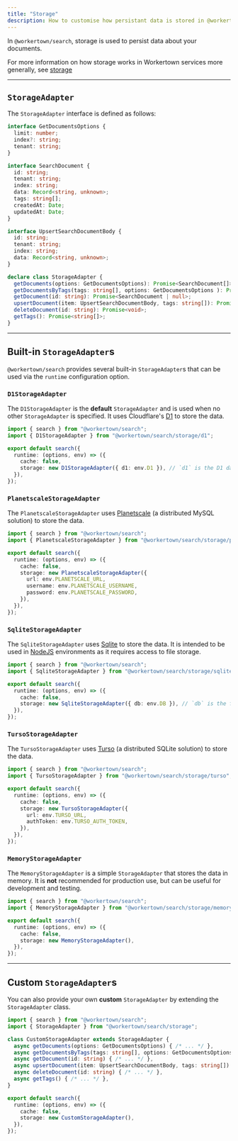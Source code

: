 ```yaml
---
title: "Storage"
description: How to customise how persistant data is stored in @workertown/search.
---
```


In `@workertown/search`, storage is used to persist data about your
documents.

For more information on how storage works in Workertown services more generally,
see [storage](/docs/core-concepts/storage)

---

## `StorageAdapter`

The `StorageAdapter` interface is defined as follows:

```ts
interface GetDocumentsOptions {
  limit: number;
  index?: string;
  tenant: string;
}

interface SearchDocument {
  id: string;
  tenant: string;
  index: string;
  data: Record<string, unknown>;
  tags: string[];
  createdAt: Date;
  updatedAt: Date;
}

interface UpsertSearchDocumentBody {
  id: string;
  tenant: string;
  index: string;
  data: Record<string, unknown>;
}

declare class StorageAdapter {
  getDocuments(options: GetDocumentsOptions): Promise<SearchDocument[]>;
  getDocumentsByTags(tags: string[], options: GetDocumentsOptions ): Promise<SearchDocument[]>;
  getDocument(id: string): Promise<SearchDocument | null>;
  upsertDocument(item: UpsertSearchDocumentBody, tags: string[]): Promise<SearchDocument>;
  deleteDocument(id: string): Promise<void>;
  getTags(): Promise<string[]>;
}
```

---

## Built-in `StorageAdapter`s

`@workertown/search` provides several built-in `StorageAdapter`s that can be
used via the `runtime` configuration option.

### `D1StorageAdapter`

The `D1StorageAdapter` is the **default** `StorageAdapter` and is used when no
other `StorageAdapter` is specified. It uses Cloudflare's
[D1](https://developers.cloudflare.com/d1/) to store the data.

```ts
import { search } from "@workertown/search";
import { D1StorageAdapter } from "@workertown/search/storage/d1";

export default search({
  runtime: (options, env) => ({
    cache: false,
    storage: new D1StorageAdapter({ d1: env.D1 }), // `d1` is the D1 database bound to the Cloudflare Worker to use for storage
  }),
});
```

### `PlanetscaleStorageAdapter`

The `PlanetscaleStorageAdapter` uses [Planetscale](https://planetscale.com/) (a
distributed MySQL solution) to store the data.

```ts
import { search } from "@workertown/search";
import { PlanetscaleStorageAdapter } from "@workertown/search/storage/planetscale";

export default search({
  runtime: (options, env) => ({
    cache: false,
    storage: new PlanetscaleStorageAdapter({
      url: env.PLANETSCALE_URL,
      username: env.PLANETSCALE_USERNAME,
      password: env.PLANETSCALE_PASSWORD,
    }),
  }),
});
```

### `SqliteStorageAdapter`

The `SqliteStorageAdapter` uses [Sqlite](https://www.sqlite.org/index.html) to
store the data. It is intended to be used in [NodeJS](https://nodejs.org/)
environments as it requires access to file storage.

```ts
import { search } from "@workertown/search";
import { SqliteStorageAdapter } from "@workertown/search/storage/sqlite";

export default search({
  runtime: (options, env) => ({
    cache: false,
    storage: new SqliteStorageAdapter({ db: env.DB }), // `db` is the file path to the `.sqlite` file to use
  }),
});
```

### `TursoStorageAdapter`

The `TursoStorageAdapter` uses [Turso](https://turso.tech/) (a distributed
SQLite solution) to store the data.

```ts
import { search } from "@workertown/search";
import { TursoStorageAdapter } from "@workertown/search/storage/turso";

export default search({
  runtime: (options, env) => ({
    cache: false,
    storage: new TursoStorageAdapter({ 
      url: env.TURSO_URL,
      authToken: env.TURSO_AUTH_TOKEN,
    }),
  }),
});
```

### `MemoryStorageAdapter`

The `MemoryStorageAdapter` is a simple `StorageAdapter` that stores the data in
memory. It is **not** recommended for production use, but can be useful for
development and testing.

```ts
import { search } from "@workertown/search";
import { MemoryStorageAdapter } from "@workertown/search/storage/memory";

export default search({
  runtime: (options, env) => ({
    cache: false,
    storage: new MemoryStorageAdapter(),
  }),
});
```

---

## Custom `StorageAdapter`s

You can also provide your own **custom** `StorageAdapter` by extending the
`StorageAdapter` class.

```ts
import { search } from "@workertown/search";
import { StorageAdapter } from "@workertown/search/storage";

class CustomStorageAdapter extends StorageAdapter {
  async getDocuments(options: GetDocumentsOptions) { /* ... */ },
  async getDocumentsByTags(tags: string[], options: GetDocumentsOptions ) { /* ... */ },
  async getDocument(id: string) { /* ... */ },
  async upsertDocument(item: UpsertSearchDocumentBody, tags: string[]) { /* ... */ },
  async deleteDocument(id: string) { /* ... */ },
  async getTags() { /* ... */ },
}

export default search({
  runtime: (options, env) => ({
    cache: false,
    storage: new CustomStorageAdapter(),
  }),
});
```
